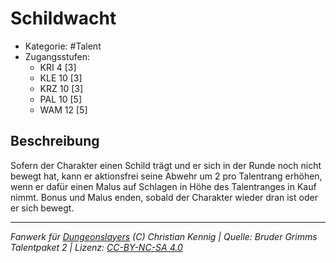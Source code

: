 <!---
Dies ist ein Fanwerk für DUNGEONSLAYERS (C) von Christian Kennig

Quellen:      [Bruder Grimms Talentpaket 2](https://www.f-space.de/ds4/downloads.html)
              [Talentbeschreibungen](https://www.f-space.de/ds4/tools-talentcards.html)
License:      [CC-BY-NC-SA 4.0](https://creativecommons.org/licenses/by-nc-sa/4.0/deed.de)
Richtlinien:  [Fanwerkrichtlinien](https://www.dungeonslayers.net/fanwerk-richtlinien/)
Autor:        Zauberlehrling
-->

  
# Schildwacht  
- Kategorie: #Talent  
- Zugangsstufen:  
  - KRI 4 [3]  
  - KLE 10 [3]  
  - KRZ 10 [3]  
  - PAL 10 [5]  
  - WAM 12 [5]  

## Beschreibung  
Sofern der Charakter einen Schild trägt und er sich in der Runde noch nicht bewegt hat, kann er aktionsfrei seine Abwehr um 2 pro Talentrang erhöhen, wenn er dafür einen Malus auf Schlagen in Höhe des Talentranges in Kauf nimmt. Bonus und Malus enden, sobald der Charakter wieder dran ist oder er sich bewegt.


___  
*Fanwerk für [Dungeonslayers](https://www.dungeonslayers.net/) (C) Christian Kennig | Quelle: Bruder Grimms Talentpaket 2 | Lizenz: [CC-BY-NC-SA 4.0](https://creativecommons.org/licenses/by-nc-sa/4.0/deed.de)*  